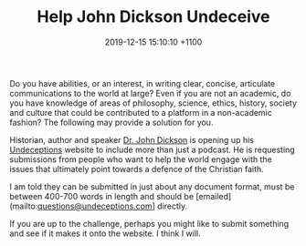 ﻿---
layout: post
title: "Help John Dickson Undeceive"
date: 2019-12-15 15:10:10 +1100
categories: Apologetics, Religion, Spirituality, Philosophy, ExternalRefs.
description: "Help John Dickson find undeceivers for his Undeceptions platform."
---

Do you have abilities, or an interest, in writing clear, concise, articulate communications to the world at large? Even if you are not an academic, do you have knowledge of areas of philosophy, science, ethics, history, society and culture that could be contributed to a platform in a non-academic fashion? The following may provide a solution for you.

Historian, author and speaker [Dr. John Dickson](https://www.johndickson.org/bio) is opening up his [Undeceptions](https://undeceptions.com/) website to include more than just a podcast.  He is requesting submissions from people who want to help the world engage with the issues that ultimately point towards a defence of the Christian faith.

I am told they can be submitted in just about any document format, must be between 400-700 words in length and should be [emailed](mailto:questions@undeceptions.com] directly.

If you are up to the challenge, perhaps you might like to submit something and see if it makes it onto the website.  I think I will.